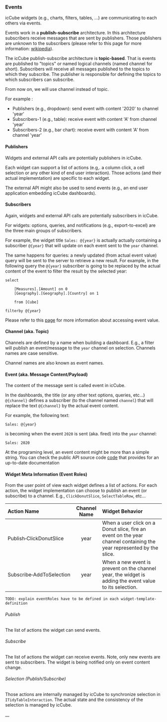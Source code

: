 ### Events

icCube widgets (e.g., charts, filters, tables, ...) are communicating to each others via events.

Events work in a **publish-subscribe** architecture. In this architecture subscribers receive messages that are sent by
publishers. Those publishers are unknown to the subscribers (please refer to this page for more information:
[wikipedia](https://en.wikipedia.org/wiki/Publish%E2%80%93subscribe_pattern)).

The icCube publish-subscribe architecture is **topic-based**. That is events are published to "topics" or named logical
channels (named channel for short). Subscribers will receive all messages published to the topics to which they
subscribe. The publisher is responsible for defining the topics to which subscribers can subscribe.

From now on, we will use channel instead of topic.

For example :

- Publishers (e.g., dropdown): send event with content '2020' to channel 'year'
- Subscribers-1 (e.g., table): receive event with content 'A' from channel 'year'
- Subscribers-2 (e.g., bar chart): receive event with content 'A' from channel 'year'

#### Publishers

Widgets and external API calls are potentially publishers in icCube.

Each widget can support a list of actions (e.g,. a column click, a cell selection or any other kind of end user
interaction). Those actions (and their actual implementation) are specific to each widget.

The external API might also be used to send events (e.g., an end user application embedding icCube dashboards).

#### Subscribers

Again, widgets and external API calls are potentially subscribers in icCube.

For widgets: options, queries, and notifications (e.g., export-to-excel) are the three main groups of subscribers.

For example, the widget title `Sales: @{year}` is actually actually containing a subscriber `@{year}` that will update
on each event sent to the `year` channel.

The same happens for queries: a newly updated (from actual event value) query will be sent to the server to retrieve a
new result. For example, in the following query the `@{year}` subscriber is going to be replaced by the actual content
of the event to filter the result by the selected year:

```
select 

    [Measures].[Amount] on 0
    [Geography].[Geography].[Country] on 1
    
    from [Cube]
    
filterby @{year}
```

Please refer to this [page](../../Events.md) for more information about accessing event value.

#### Channel (aka. Topic)

Channels are defined by a name when building a dashboard. E.g., a filter will publish an event/message to the
`year` channel on selection. Channels names are case sensitive.

Channel names are also known as event names.

#### Event (aka. Message Content/Payload)

The content of the message sent is called event in icCube.

In the dashboards, the title (or any other text options, queries, etc...) `@{channel}` defines a subscriber
(to the channel named `channel`) that will replace the text `@{channel}` by the actual event content.

For example, the following text:

```
Sales: @{year}
```

is becoming when the event `2020` is sent (aka. fired) into the `year` channel:

```
Sales: 2020
```

At the programing level, an event content might be more than a simple string. You can check the public API source
code [code](https://github.com/iccube-software/ic3-reporting-api/blob/master/src/IcEvent.ts) that provides for an
up-to-date documentation

#### Widget Meta Information (Event Roles)

From the user point of view each widget defines a list of actions. For each action, the widget implementation can choose
to publish an event (or subscribe) to a channel. E.g.,  `ClickDonutSlice`, `SelectTableRow`, etc...

| Action Name                    | Channel Name  | Widget Behavior |
| :---                           | :---:         | :---            |
| Publish&#8209;ClickDonutSlice  | year          | When a user click on a Donut slice, fire an event on the year channel containing the year represented by the slice. |
| Subscribe&#8209;AddToSelection | year          | When a new event is prevent on the channel year, the widget is adding the event value to its selection. |

    TODO: explain eventRoles have to be defined in each widget-template-definition 

###### Publish

The list of actions the widget can send events.

###### Subscribe

The list of actions the widget can receive events. Note, only new events are sent to subscribers. The widget is being
notified only on event content change.

###### Selection (Publish/Subscribe)

Those actions are internally managed by icCube to synchronize selection in `ITidyTableInteraction`. The actual state and
the consistency of the selection is managed by icCube.

__
